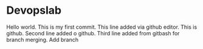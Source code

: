 # Devopslab
Hello world.
This is my first commit.
This line added via github editor.
This is github.
Second line added o github.
Third line added from gitbash for branch merging.
Add branch

